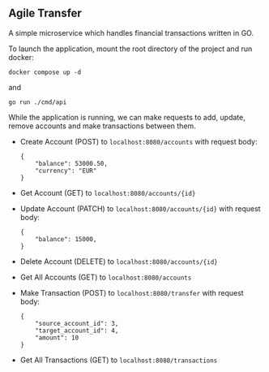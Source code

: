 ## Agile Transfer
A simple microservice which handles financial transactions written in GO.

To launch the application, mount the root directory of the project and run docker:
```
docker compose up -d
```
and
```
go run ./cmd/api
```

While the application is running, we can make requests to add, update, remove accounts and make transactions between them.

*   Create Account (POST) to `localhost:8080/accounts` with request body:

    ```
    {
        "balance": 53000.50,
        "currency": "EUR"
    }
*   Get Account (GET) to `localhost:8080/accounts/{id}`
*   Update Account (PATCH) to `localhost:8080/accounts/{id}` with request body:

    ```
    {
        "balance": 15000,
    }
    ```
*   Delete Account (DELETE) to `localhost:8080/accounts/{id}`
*   Get All Accounts (GET) to `localhost:8080/accounts`
*   Make Transaction (POST) to `localhost:8080/transfer` with request body:
    ```
    {
        "source_account_id": 3,
        "target_account_id": 4,
        "amount": 10
    }
    ```
*   Get All Transactions (GET) to `localhost:8080/transactions`